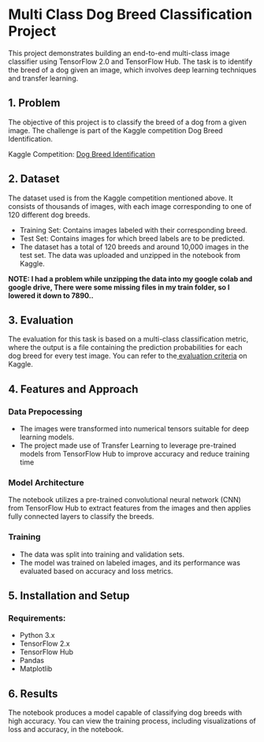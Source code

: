# Multi Class Dog Breed Classification Project
This project demonstrates building an end-to-end multi-class image classifier using TensorFlow 2.0 and TensorFlow Hub. The task is to identify the breed of a dog given an image, which involves deep learning techniques and transfer learning.

## 1. Problem
The objective of this project is to classify the breed of a dog from a given image. The challenge is part of the Kaggle competition Dog Breed Identification.

Kaggle Competition: [Dog Breed Identification](https://www.kaggle.com/c/dog-breed-identification/overview)

## 2. Dataset
The dataset used is from the Kaggle competition mentioned above. It consists of thousands of images, with each image corresponding to one of 120 different dog breeds.

* Training Set: Contains images labeled with their corresponding breed.
* Test Set: Contains images for which breed labels are to be predicted.
* The dataset has a total of 120 breeds and around 10,000 images in the test set.
The data was uploaded and unzipped in the notebook from Kaggle.

**NOTE: I had a problem while unzipping the data into my google colab and google drive, There were some missing files in my train folder, so I lowered it down to 7890..**

## 3. Evaluation
The evaluation for this task is based on a multi-class classification metric, where the output is a file containing the prediction probabilities for each dog breed for every test image. You can refer to the[ evaluation criteria](https://www.kaggle.com/c/dog-breed-identification/overview/evaluation) on Kaggle.

## 4. Features and Approach
### Data Prepocessing
* The images were transformed into numerical tensors suitable for deep learning models.
* The project made use of Transfer Learning to leverage pre-trained models from TensorFlow Hub to improve accuracy and reduce training time

### Model Architecture
The notebook utilizes a pre-trained convolutional neural network (CNN) from TensorFlow Hub to extract features from the images and then applies fully connected layers to classify the breeds.

### Training
* The data was split into training and validation sets.
* The model was trained on labeled images, and its performance was evaluated based on accuracy and loss metrics.

## 5. Installation and Setup
### Requirements:
* Python 3.x
* TensorFlow 2.x
* TensorFlow Hub
* Pandas
* Matplotlib

## 6. Results
The notebook produces a model capable of classifying dog breeds with high accuracy. You can view the training process, including visualizations of loss and accuracy, in the notebook.
